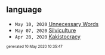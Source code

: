 ## language

*  <code>May 10, 2020</code> [Unnecessary Words](2020-05-10T09-44-37-unnecessary-words.md)
*  <code>May 07, 2020</code> [Silviculture](2020-05-07T10-06-23-silviculture.md)
*  <code>Apr 28, 2020</code> [Kakistocracy](2020-04-28T21-52-07-kakistocracy.md)

<sup><sub>generated 10 May 2020 10:35:47</sub></sup>
